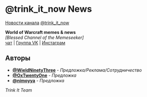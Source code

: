 # @trink_it_now News
[Новости канала](./Glossary.md) [@trink_it_now](https://t.me/trink_it_now)

**World of Warcraft memes & news**  
*[Blessed Channel of the Memeseeker]*  
[чат](https://t.me/krazzworks) | [Группа VK](https://vk.com/trink_it) | [Инстаграм](http://www.instagram.com/trinkuy)

## Авторы

* **[@WieldNinetyThree](https://t.me/WieldNinetyThree)** - *Предложка/Реклама/Сотрудничество*
* **[@OxTwentyOne](https://t.me/OxTwentyOne)** - *Предложка*
* **[@nimoyya](https://t.me/sofuckingbored)** - *Предложка*

*Trink It Team*